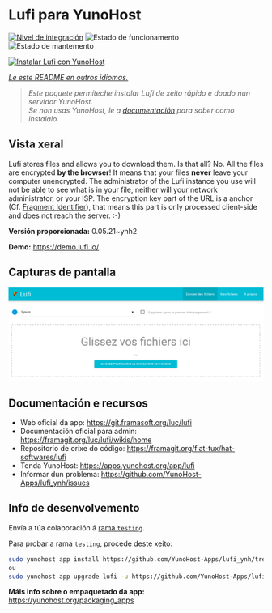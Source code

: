 <!--
NOTA: Este README foi creado automáticamente por <https://github.com/YunoHost/apps/tree/master/tools/readme_generator>
NON debe editarse manualmente.
-->

# Lufi para YunoHost

[![Nivel de integración](https://dash.yunohost.org/integration/lufi.svg)](https://dash.yunohost.org/appci/app/lufi) ![Estado de funcionamento](https://ci-apps.yunohost.org/ci/badges/lufi.status.svg) ![Estado de mantemento](https://ci-apps.yunohost.org/ci/badges/lufi.maintain.svg)

[![Instalar Lufi con YunoHost](https://install-app.yunohost.org/install-with-yunohost.svg)](https://install-app.yunohost.org/?app=lufi)

*[Le este README en outros idiomas.](./ALL_README.md)*

> *Este paquete permíteche instalar Lufi de xeito rápido e doado nun servidor YunoHost.*  
> *Se non usas YunoHost, le a [documentación](https://yunohost.org/install) para saber como instalalo.*

## Vista xeral

Lufi stores files and allows you to download them. Is that all? No. All the files are encrypted **by the browser**! It means that your files **never** leave your computer unencrypted.
The administrator of the Lufi instance you use will not be able to see what is in your file, neither will your network administrator, or your ISP.
The encryption key part of the URL is a anchor (Cf. [Fragment Identifier](https://en.wikipedia.org/wiki/Fragment_identifier)), that means this part is only processed client-side and does not reach the server. :-)


**Versión proporcionada:** 0.05.21~ynh2

**Demo:** <https://demo.lufi.io/>

## Capturas de pantalla

![Captura de pantalla de Lufi](./doc/screenshots/screenshot_lufi_1.png)

## Documentación e recursos

- Web oficial da app: <https://git.framasoft.org/luc/lufi>
- Documentación oficial para admin: <https://framagit.org/luc/lufi/wikis/home>
- Repositorio de orixe do código: <https://framagit.org/fiat-tux/hat-softwares/lufi>
- Tenda YunoHost: <https://apps.yunohost.org/app/lufi>
- Informar dun problema: <https://github.com/YunoHost-Apps/lufi_ynh/issues>

## Info de desenvolvemento

Envía a túa colaboración á [rama `testing`](https://github.com/YunoHost-Apps/lufi_ynh/tree/testing).

Para probar a rama `testing`, procede deste xeito:

```bash
sudo yunohost app install https://github.com/YunoHost-Apps/lufi_ynh/tree/testing --debug
ou
sudo yunohost app upgrade lufi -u https://github.com/YunoHost-Apps/lufi_ynh/tree/testing --debug
```

**Máis info sobre o empaquetado da app:** <https://yunohost.org/packaging_apps>
